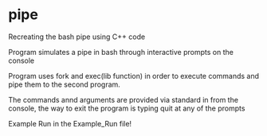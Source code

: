 # pipe
Recreating the bash pipe using C++ code

Program simulates a pipe in bash through interactive prompts on the console

Program uses fork and exec(lib function) in order to execute commands and pipe them to the second program.

The commands annd arguments are provided via standard in from the console, the way to exit the program is typing quit at any of the prompts

Example Run in the Example_Run file!
